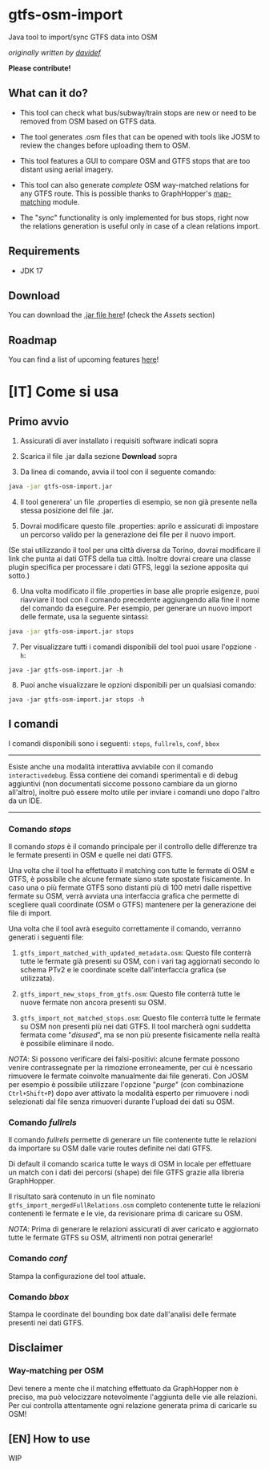 # gtfs-osm-import
Java tool to import/sync GTFS data into OSM 
  
*originally written by [davidef](https://github.com/davidef)*

**Please contribute!**


## What can it do?

- This tool can check what bus/subway/train stops are new or need to be removed from OSM based on GTFS data.

- The tool generates .osm files that can be opened with tools like JOSM to review the changes before uploading them to OSM.

- This tool features a GUI to compare OSM and GTFS stops that are too distant using aerial imagery.

- This tool can also generate *complete* OSM way-matched relations for any GTFS route. This is possible thanks to GraphHopper's [map-matching](https://github.com/graphhopper/graphhopper/tree/master/map-matching) module.

- The "*sync*" functionality is only implemented for bus stops, right now the relations generation is useful only in case of a clean relations import.



## Requirements
- JDK 17

## Download

You can download the [.jar file here](https://github.com/Gabboxl/gtfs-osm-import/releases/latest)! (check the *Assets* section)

## Roadmap

You can find a list of upcoming features [here](https://github.com/users/Gabboxl/projects/3)!



# [IT] Come si usa

## Primo avvio

1) Assicurati di aver installato i requisiti software indicati sopra

2) Scarica il file .jar dalla sezione **Download** sopra

3) Da linea di comando, avvia il tool con il seguente comando:
```bash
java -jar gtfs-osm-import.jar
```

4) Il tool generera' un file .properties di esempio, se non già presente nella stessa posizione del file .jar.

5) Dovrai modificare questo file .properties: aprilo e assicurati di impostare un percorso valido per la generazione dei file per il nuovo import. 

(Se stai utilizzando il tool per una città diversa da Torino, dovrai modificare il link che punta ai dati GTFS della tua città. Inoltre dovrai creare una classe plugin specifica per processare i dati GTFS, leggi la sezione apposita qui sotto.)

6) Una volta modificato il file .properties in base alle proprie esigenze, puoi riavviare il tool con il comando precedente aggiungendo alla fine il nome del comando da eseguire. 
Per esempio, per generare un nuovo import delle fermate, usa la seguente sintassi:
```bash
java -jar gtfs-osm-import.jar stops
```

7) Per visualizzare tutti i comandi disponibili del tool puoi usare l'opzione `-h`:

`java -jar gtfs-osm-import.jar -h`

8) Puoi anche visualizzare le opzioni disponibili per un qualsiasi comando: 

`java -jar gtfs-osm-import.jar stops -h`

## I comandi

I comandi disponibili sono i seguenti: `stops`, `fullrels`, `conf`, `bbox`

----
Esiste anche una modalità interattiva avviabile con il comando `interactivedebug`. Essa contiene dei comandi sperimentali e di debug aggiuntivi (non documentati siccome possono cambiare da un giorno all'altro), inoltre può essere molto utile per inviare i comandi uno dopo l'altro da un IDE.

----

### Comando *stops*

Il comando *stops* è il comando principale per il controllo delle differenze tra le fermate presenti in OSM e quelle nei dati GTFS.

Una volta che il tool ha effettuato il matching con tutte le fermate di OSM e GTFS, è possibile che alcune fermate siano state spostate fisicamente.
In caso una o più fermate GTFS sono distanti più di 100 metri dalle rispettive fermate su OSM, verrà avviata una interfaccia grafica che permette di scegliere quali coordinate (OSM o GTFS) mantenere per la generazione dei file di import.

Una volta che il tool avrà eseguito correttamente il comando, verranno generati i seguenti file:

1) `gtfs_import_matched_with_updated_metadata.osm`: Questo file conterrà tutte le fermate già presenti su OSM, con i vari tag aggiornati secondo lo schema PTv2 e le coordinate scelte dall'interfaccia grafica (se utilizzata).

2) `gtfs_import_new_stops_from_gtfs.osm`: Questo file conterrà tutte le nuove fermate non ancora presenti su OSM.


3) `gtfs_import_not_matched_stops.osm`: Questo file conterrà tutte le fermate su OSM non presenti più nei dati GTFS.
Il tool marcherà ogni suddetta fermata come "*disused*", ma se non più presente fisicamente nella realtà è possibile eliminare il nodo.

*NOTA*: Si possono verificare dei falsi-positivi: alcune fermate possono venire contrassegnate per la rimozione erroneamente, per cui è ncessario rimuovere le fermate coinvolte manualmente dai file generati. Con JOSM per esempio è possibile utilizzare l'opzione "*purge*" (con combinazione `Ctrl+Shift+P`) dopo aver attivato la modalità esperto per rimuovere i nodi selezionati dal file senza rimuoveri durante l'upload dei dati su OSM.




### Comando *fullrels*
Il comando *fullrels* permette di generare un file contenente tutte le relazioni da importare su OSM dalle varie routes definite nei dati GTFS.

Di default il comando scarica tutte le ways di OSM in locale per effettuare un match con i dati dei percorsi (shape) dei file GTFS grazie alla libreria GraphHopper.

Il risultato sarà contenuto in un file nominato `gtfs_import_mergedFullRelations.osm` completo contenente tutte le relazioni contenenti le fermate e le vie, da revisionare prima di caricare su OSM.

*NOTA*: Prima di generare le relazioni assicurati di aver caricato e aggiornato tutte le fermate GTFS su OSM, altrimenti non potrai generarle!



### Comando *conf*

Stampa la configurazione del tool attuale.


### Comando *bbox*

Stampa le coordinate del bounding box date dall'analisi delle fermate presenti nei dati GTFS.

## Disclaimer

### Way-matching per OSM
Devi tenere a mente che il matching effettuato da GraphHopper non è preciso, ma può velocizzare notevolmente l'aggiunta delle vie alle relazioni. Per cui controlla attentamente ogni relazione generata prima di caricarle su OSM! 

## [EN] How to use
WIP
